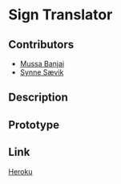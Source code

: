 # Sign Translator



## Contributors

- [Mussa Banjai](https://gitlab.com/MoBanju)
- [Synne Sævik](https://gitlab.com/synnems)

## Description



## Prototype



## Link
[Heroku](https://peaceful-scrubland-14369.herokuapp.com/)
